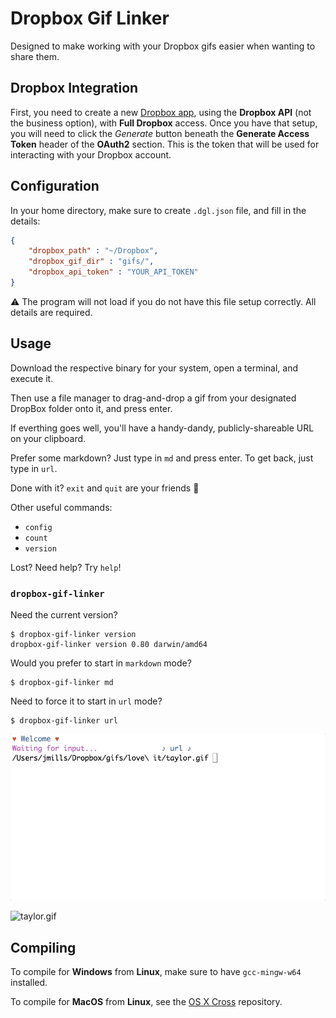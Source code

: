 # Dropbox Gif Linker

Designed to make working with your Dropbox gifs easier when wanting to share them.

## Dropbox Integration

First, you need to create a new [Dropbox app][dropbox-new-app], using the **Dropbox API** (not the 
business option), with **Full Dropbox** access. Once you have that setup, you will need to click 
the _Generate_ button beneath the **Generate Access Token** header of the **OAuth2** section. This 
is the token that will be used for interacting with your Dropbox account.

## Configuration

In your home directory, make sure to create `.dgl.json` file, and fill in the details:

```json
{
	"dropbox_path" : "~/Dropbox",
	"dropbox_gif_dir" : "gifs/",
	"dropbox_api_token" : "YOUR_API_TOKEN"
}
```

⚠️ The program will not load if you do not have this file setup correctly. All details are required.

## Usage

Download the respective binary for your system, open a terminal, and execute it.

Then use a file manager to drag-and-drop a gif from your designated DropBox folder onto it, and press enter.

If everthing goes well, you'll have a handy-dandy, publicly-shareable URL on your clipboard.

Prefer some markdown? Just type in `md` and press enter. To get back, just type in `url`.

Done with it? `exit` and `quit` are your friends 💖

Other useful commands:

- `config`
- `count`
- `version`


Lost? Need help? Try `help`!

### `dropbox-gif-linker`

Need the current version?

```
$ dropbox-gif-linker version
dropbox-gif-linker version 0.80 darwin/amd64
```

Would you prefer to start in `markdown` mode?

```
$ dropbox-gif-linker md
```

Need to force it to start in `url` mode?

```
$ dropbox-gif-linker url
```

![listener example](assets/images/listener-example.gif)

![taylor.gif](https://dl.dropboxusercontent.com/s/rhkozj2hwt82bc7/taylor.gif)

## Compiling

To compile for **Windows** from **Linux**, make sure to have `gcc-mingw-w64` installed.

To compile for **MacOS** from **Linux**, see the [OS X Cross][osxcross] repository.

[dropbox-new-app]: https://www.dropbox.com/developers/apps
[osxcross]: https://github.com/tpoechtrager/osxcross
